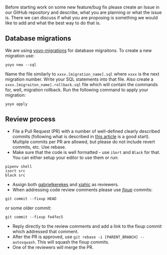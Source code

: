 Before starting work on some new feature/bug fix please create an Issue in our GitHub repository and describe, what you
are planning or what the issue is. There we can discuss if what you are proposing is something we would like to add and
what the best way to do that is.

## Database migrations

We are using [yoyo-migrations](https://pypi.org/project/yoyo-migrations/) for database migraitons. To create a new
migration use:

```
yoyo new --sql
```

Name the file similarly to `xxxx.[migration_name].sql` where `xxxx` is the next migration number. Write your SQL
statements into that file. Also create a `xxxx.[migraiton_name].rollback.sql` file which will contain the commands for,
well, migration rollback. Run the following command to apply your migration:

```
yoyo apply
```

## Review process

- File a Pull Request (PR) with a number of well-defined clearly described commits (following what is described
  in [this article](https://chris.beams.io/posts/git-commit/) is a good start). Multiple commits per PR are allowed, but
  please do not include revert commits, etc. Use rebase.
- Make sure that the code is well formatted - use `iSort` and `Black` for that. You can either setup your editor to use
  them or run:

```
pipenv shell
isort src
black src
```

- Assign both [gabrielkerekes](https://github.com/gabrielKerekes) and [xjahic](https://github.com/xjahic) as reviewers.
- When addressing code review comments please
  use _[fixup](https://git-scm.com/docs/git-commit#Documentation/git-commit.txt---fixupltcommitgt)_ commits:

```
git commit --fixup HEAD
```

or some older commit:

```
git commit --fixup fe4fec5
```

- Reply directly to the review comments and add a link to the fixup commit which addressed that comment.
- After the PR is approved, use `git rebase -i [PARENT_BRANCH] --autosquash`. This will squash the fixup commits.
- One of the reviewers will merge the PR.
